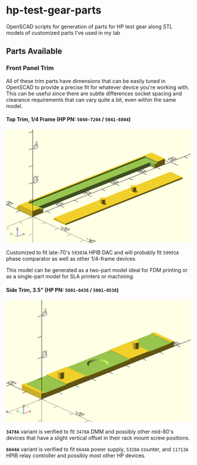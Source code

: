 # hp-test-gear-parts

OpenSCAD scripts for generation of parts for HP test gear along STL models of customized parts I've used in my lab

## Parts Available

### Front Panel Trim

All of these trim parts have dimensions that can be easily tuned in OpenSCAD to provide a precise fit for whatever device you're working with. This can be useful since there are subtle differences socket spacing and clearance requirements that can vary quite a bit, even within the same model.

#### **Top Trim, 1/4 Frame (HP PN: `5040-7204` / `5041-8804`)**

<img src="https://raw.githubusercontent.com/fivesixzero/hp-test-gear-parts/main/front-panel-trim/hp-front-panel-top-trim_quarter-width_59303A.png" width="550">

Customized to fit late-70's `59303A` HPIB DAC and will probably fit `59991A` phase comparator as well as other 1/4-frame devices.

This model can be generated as a two-part model ideal for FDM printing or as a single-part model for SLA printers or machining.

#### **Side Trim, 3.5" (HP PN: `5001-0438` / `5001-0538`)**

<img src="https://raw.githubusercontent.com/fivesixzero/hp-test-gear-parts/main/front-panel-trim/hp-front-panel-side-trim_3.5-inch.png" width="550">

**`3478A`** variant is verified to fit `3478A` DMM and possibly other mid-80's devices that have a slight vertical offset in their rack mount screw positions.

**`6644A`** variant is verified to fit `6644A` power supply, `5328A` counter, and `11713A` HPIB relay controller and possibly most other HP devices.
